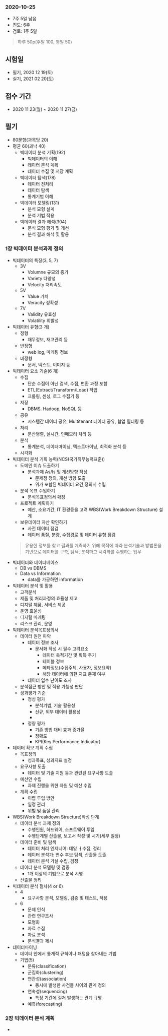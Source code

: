 ### 2020-10-25
- 7주 5일 남음
- 진도: 6주
- 검토: 1주 5일
> 하루 50p(주말 100, 평일 50)
## 시험일
- 필기, 2020 12 19(토)
- 실기, 2021 02 20(토)
## 접수 기간
- 2020 11 23(월) ~ 2020 11 27(금)
## 필기
- 80문항(과목당 20)
- 평균 60(과낙 40)
    - 빅데이터 분석 기획(192)
        - 빅데이터의 이해
        - 데이터 분석 계획
        - 데이터 수집 및 저장 계획
    - 빅데이터 탐색(178)
        - 데이터 전처리
        - 데이터 탐색
        - 통계기법 이해
    - 빅데이터 모델링(131)
        - 분석 모형 설계
        - 분석 기법 적용
    - 빅데이터 결과 해석(304)
        - 분석 모형 평가 및 개선
        - 분석 결과 해석 및 활용

### 1장 빅데이터 분석과제 정의
- 빅데이터의 특징(3, 5, 7)
    - 3V
        - Volumne 규모의 증가
        - Variety 다양성
        - Velocity 처리속도
    - 5V
        - Value 가치
        - Veracity 정확성
    - 7V
        - Validity 유효성
        - Volatility 휘발성
- 빅데이터 유형(3 개)
    - 정형
        - 재무정보, 재고관리 등
    - 반정형
        - web log, 마케팅 정보
    - 비정형
        - 문서, 텍스트, 이미지 등
- 빅데이터 요소 기술(6 개)
    - 수집
        - 단순 수집이 아닌 검색, 수집, 변환 과정 포함
        - ETL(Extract/Transform/Load) 작업
        - 크롤링, 센싱, 로그 수집기 등
    - 저장
        - DBMS. Hadoop, NoSQL 등
    - 공유
        - 시스템간 데이터 공유, Multitenant 데이터 공유, 협업 필터링 등
    - 처리
        - 분산병렬, 실시간, 인메모리 처리 등
    - 분석
        - 통계분석, 데이터마이닝, 텍스트마이닝, 최적화 분석 등
    - 시각화
- 빅데이터 분석 기획 능력(NCS(국가직무능력표준))
    - 도메인 이슈 도출하기
        - 분석과제 As/Is 및 개선방향 작성
            - 문제점 정의, 개선 방향 도출
            - 위가 포함된 빅데이터 요건 정의서 수립
    - 분석 목표 수입하기
        - 분석목표정의서 확정
    - 프로젝트 계획하기
        - 예산, 소요기간, IT 환경등을 고려 WBS(Work Breakdown Structure) 설계
    - 보유데이터 자산 확인하기
        - 사전 데이터 점검
        - 데이터 품질, 분량, 수집경로 및 데이터 유형 점검
    > 유용한 정보를 찾고 결과를 예측하기 위해 목적에 따라 분석기술과 방법론을 기반으로 데이터를 구축, 탐색, 분석하고 시각화를 수행하는 업무
- 빅데이터와 데이터베이스
    - DB vs DBMS
    - Data vs Information
        - data를 가공하면 information
- 빅데이터 분석 및 활용
    - 고객분석
    - 제품 및 처리과정의 효율성 제고
    - 디지털 제품, 서비스 제공
    - 운영 효울성
    - 디지털 마케팅
    - 리스크 관리, 운영
- 빅데이터 분석목표정의서
    - 데이터 원천 파악
        - 데이터 정보 조사
            - 문서화 작성 시 필수 고려요소
                - 데이터 축적기간 및 획득 주기
                - 테이블 정보
                - 메타정보(수집주체, 사용자, 정보요약)
                - 해당 데이터에 의한 지표 존재 여부
        - 데이터 입수 난이도 조사
    - 분석접근 방안 및 적용 가능성 판단
    - 성과평가 기준
        - 정성 평가
            - 분석기법, 기술 활용성
            - 신규, 외부 데이터 활용성
            -
        - 정량 평가
            - 기존 방법 대비 효과 증가율
            - 정확도
            - KPI(Key Performance Indicator)
- 데이터 확보 계획 수립
    - 목표정의
        - 성과목표, 성과지표 설정
    - 요구사항 도출
        - 데이터 및 기술 지원 등과 관련된 요구사항 도출
    - 예산안 수립
        - 과제 진행을 위한 자원 및 예산 수립
    - 계획 수립
        - 이렵 투입 방안
        - 일정 관리
        - 위험 및 품질 관리
- WBS(Work Breakdown Structure)작성 단계
    - 데이터 분석 과제 정의
        - 수행인원, 하드웨어, 소프트웨어 투입
        - 수행단계별 산출물, 보고서 작성 및 시기(세부 일정)
    - 데이터 준비 및 탐색
        - 데이터 처리 엔지니어: 데잍 ㅓ수집, 정리
        - 데이터 분석가: 변수 후보 탐색, 산출물 도출
        - 데이터 분석 가설 수립, 검정
    - 데이터 분석 모델링 및 검증
        - 1개 이상의 기법으로 분석 시행
    - 산출물 정리
- 빅데이터 분석 절차(4 or 6)
    - 4
        - 요구사항 분석, 모델링, 검증 및 테스트, 적용
    - 6 
        - 문제 인식
        - 관련 연구조사
        - 모형화
        - 자료 수집
        - 자료 분석
        - 분석결과 제시
- 데이터마이닝
    - 데이터 안에서 통계적 규칙이나 패텅을 찾아내는 기법
    - 기법(5)
        - 분류(classification)
        - 군집화(clustering)
        - 연관성(association)
            - 동시에 발생한 사건들 사이의 관계 정의
        - 연속성(sequencing)
            - 특정 기간에 걸쳐 발생하는 관계 규명
        - 예측(forecasting)

### 2장 빅데이터 분석 계획
- 